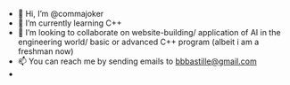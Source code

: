 - 👋 Hi, I’m @commajoker
- 🌱 I’m currently learning C++
- 💞️ I’m looking to collaborate on website-building/ application of AI in the engineering world/ basic or advanced C++ program (albeit i am a freshman now)
- 📫 You can reach me by sending emails to bbbastille@gmail.com
- 
